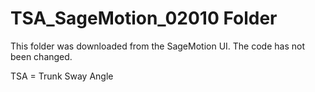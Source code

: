 # TSA_SageMotion_02010 Folder

This folder was downloaded from the SageMotion UI. The code has not been changed.

TSA = Trunk Sway Angle